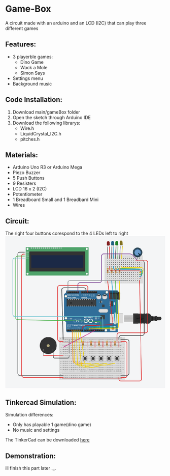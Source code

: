 # Game-Box
A circuit made with an arduino and an LCD (I2C) that can play three different games

## Features: 
- 3 playerble games:
  - Dino Game
  - Wack a Mole
  - Simon Says
- Settings menu
- Background music

## Code Installation:
1. Download main/gameBox folder
2. Open the sketch through Arduino IDE
3. Download the following librarys:
   - Wire.h
   - LiquidCrystal_I2C.h
   - pitches.h

## Materials:
- Arduino Uno R3 or Arduino Mega
- Piezo Buzzer
- 5 Push Buttons
- 9 Resisters
- LCD 16 x 2 (I2C)
- Potentiometer
- 1 Breadboard Small and 1 Breadbard Mini
- Wires

## Circuit:
The right four buttons corespond to the 4 LEDs left to right
![circuit drawing](https://github.com/Riyan123410/Game-Box/blob/main/GameBoxLayout.png)

## Tinkercad Simulation:
Simulation differences:
- Only has playable 1 game(dino game)
- No music and settings

The TinkerCad can be downloaded [here](https://github.com/Riyan123410/Game-Box/blob/main/game%20box.brd)

## Demonstration:
ill finish this part later ._.
